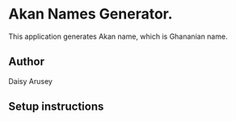 # Akan Names Generator.
This application generates Akan name, which is Ghananian name.
## Author
Daisy Arusey
## Setup instructions
